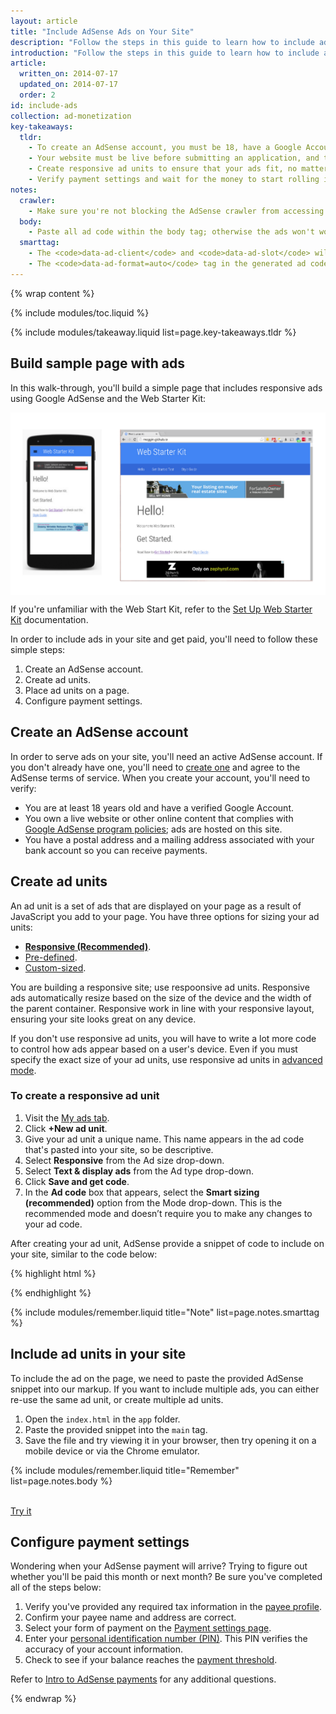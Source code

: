```yaml
---
layout: article
title: "Include AdSense Ads on Your Site"
description: "Follow the steps in this guide to learn how to include ads in your site. Create an AdSense account, create ad units, place the units in your site, configure payment settings, and get paid."
introduction: "Follow the steps in this guide to learn how to include ads in your site. Create an AdSense account, create ad units, place the units in your site, configure payment settings, and get paid."
article:
  written_on: 2014-07-17
  updated_on: 2014-07-17
  order: 2
id: include-ads
collection: ad-monetization
key-takeaways:
  tldr: 
    - To create an AdSense account, you must be 18, have a Google Account, and address.
    - Your website must be live before submitting an application, and the website content must comply with Adsense policies.
    - Create responsive ad units to ensure that your ads fit, no matter what device a user views them on.
    - Verify payment settings and wait for the money to start rolling in.
notes:
  crawler:
    - Make sure you're not blocking the AdSense crawler from accessing your site (see <a href="https://support.google.com/adsense/answer/10532?hl=en">this help topic</a>). 
  body:
    - Paste all ad code within the body tag; otherwise the ads won't work.
  smarttag:
    - The <code>data-ad-client</code> and <code>data-ad-slot</code> will be unique for each ad you generate.
    - The <code>data-ad-format=auto</code> tag in the generated ad code enables the smart sizing behavior for the responsive ad unit.
---
```


{% wrap content %}
<style type="text/css">
  img.center {
    display: block;
    margin-left: auto;
    margin-right: auto;
  }
</style>

{% include modules/toc.liquid %}

{% include modules/takeaway.liquid list=page.key-takeaways.tldr %}

## Build sample page with ads

In this walk-through,
you'll build a simple page that includes responsive ads
using Google AdSense and the Web Starter Kit:

<img src="images/ads_sample.png" class="center" alt="Sample website with ads on desktop and mobile">

If you're unfamiliar with the Web Start Kit,
refer to the
[Set Up Web Starter Kit]({{site.baseurl}}/tools/setup/setup_kit.html) documentation.

In order to include ads in your site and get paid,
you'll need to follow these simple steps:

1. Create an AdSense account.
2. Create ad units.
3. Place ad units on a page.
4. Configure payment settings.

## Create an AdSense account
In order to serve ads on your site, you'll need an active AdSense account. If
you don't already have one, you'll need to [create one](https://www.google.com/adsense/) and agree to the
AdSense terms of service.  When you create your account, you'll need to verify:

* You are at least 18 years old and have a verified Google Account.
* You own a live website or other online content that complies with
[Google AdSense program policies](https://support.google.com/adsense/answer/48182);
ads are hosted on this site.
* You have a postal address and a mailing address associated with your bank account
so you can receive payments.

## Create ad units

An ad unit is a set of ads that are displayed on your page as a result of 
JavaScript you add to your page.  You have three options for sizing your ad
units:

* **[Responsive (Recommended)](https://support.google.com/adsense/answer/3213689?hl=en&ref_topic=3641113)**. 
* [Pre-defined](https://support.google.com/adsense/answer/6002621?hl=en&ref_topic=1307421).
* [Custom-sized](https://support.google.com/adsense/answer/3289364?hl=en&ref_topic=3640746).


You are building a responsive site; use respoonsive ad units. Responsive ads 
automatically resize based on the size of the device and the width of the 
parent container.  Responsive work in line with your responsive layout, ensuring
your site looks great on any device.

If you don't use responsive ad units, you will have to write a lot more code 
to control how ads appear based on a user's device. Even if you must specify 
the exact size of your ad units, use responsive ad units in 
[advanced mode]({{site.baseurl}}/monetization/ad-monetization/customize-ads.html#what-if-responsive-sizing-isnt-enough).

### To create a responsive ad unit

1. Visit the [My ads tab](https://www.google.com/adsense/app#myads-springboard).
2. Click <strong>+New ad unit</strong>.
3. Give your ad unit a unique name. This name appears in the ad code that's
pasted into your site, so be descriptive.
4. Select <strong>Responsive</strong> from the Ad size drop-down.
5. Select <strong>Text & display ads</strong> from the Ad type drop-down.
6. Click <strong>Save and get code</strong>.
7. In the <strong>Ad code</strong> box that appears, select the 
<strong>Smart sizing (recommended)</strong> option from the Mode drop-down. 
This is the recommended mode and doesn’t require you to make any changes to
your ad code.

After creating your ad unit, AdSense provide a snippet of code to include 
on your site, similar to the code below:

{% highlight html %}
<script async src="//pagead2.googlesyndication.com/pagead/js/adsbygoogle.js"></script>
<!-- Top ad in web starter kit sample -->
<ins class="adsbygoogle"
  style="display:block"
  data-ad-client="XX-XXX-XXXXXXXXXXXXXXXX"
  data-ad-slot="XXXXXXXXXX"
  data-ad-format="auto"></ins>
<script>
  (adsbygoogle = window.adsbygoogle || []).push({});
</script>
{% endhighlight %}


{% include modules/remember.liquid title="Note" list=page.notes.smarttag %}

## Include ad units in your site

To include the ad on the page, we need to paste the provided AdSense snippet
into our markup.  If you want to include multiple ads, you can either 
re-use the same ad unit, or create multiple ad units.

1. Open the `index.html` in the `app` folder.
2. Paste the provided snippet into the `main` tag.
3. Save the file and try viewing it in your browser, then try opening it on a 
mobile device or via the Chrome emulator.

{% include modules/remember.liquid title="Remember" list=page.notes.body %}

<img src=""><br>
[Try it](/web/fundamentals/resources/samples/monetization/ad-monetization/)


## Configure payment settings

Wondering when your AdSense payment will arrive? Trying to figure out whether
you'll be paid this month or next month? Be sure you've completed all of
the steps below:

1. Verify you've provided any required tax information in the [payee profile](https://www.google.com/adsense/app#payments3/h=BILLING_PROFILE). 
2. Confirm your payee name and address are correct.
3. Select your form of payment on the [Payment settings page](https://www.google.com/adsense/app#payments3/h=ACCOUNT_SETTINGS).
4. Enter your [personal identification number (PIN)](https://support.google.com/adsense/answer/157667). This PIN verifies the accuracy of your account information.
5. Check to see if your balance reaches the [payment threshold](https://support.google.com/adsense/answer/1709871). 

Refer to [Intro to AdSense payments](https://support.google.com/adsense/answer/1709858?ref_topic=1727160)
for any additional questions.

{% endwrap %}
